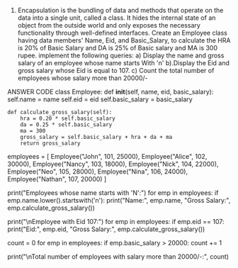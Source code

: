 1.	Encapsulation is the bundling of data and methods that operate on the data into a single unit, called a class. It hides the internal state of an object from the outside world and only exposes the necessary functionality through well-defined interfaces. 
Create an Employee class having data members' Name, Eid, and Basic_Salary, to calculate the HRA is 20% of Basic Salary and DA is 25% of Basic salary and MA is 300 rupee. implement the following queries:
  a) Display the name and gross salary of an employee whose name starts With 'n'
  b).Display the Eid and gross salary whose Eid is equal to 107.
  c)  Count the total number of employees whose salary more than 20000/-

ANSWER CODE
class Employee:
    def __init__(self, name, eid, basic_salary):
        self.name = name
        self.eid = eid
        self.basic_salary = basic_salary

    def calculate_gross_salary(self):
        hra = 0.20 * self.basic_salary
        da = 0.25 * self.basic_salary
        ma = 300
        gross_salary = self.basic_salary + hra + da + ma
        return gross_salary

employees = [
    Employee("John", 101, 25000),
    Employee("Alice", 102, 30000),
    Employee("Nancy", 103, 18000),
    Employee("Nick", 104, 22000),
    Employee("Neo", 105, 28000),
    Employee("Nina", 106, 24000),
    Employee("Nathan", 107, 20000)
]

print("Employees whose name starts with 'N':")
for emp in employees:
    if emp.name.lower().startswith('n'):
        print("Name:", emp.name, "Gross Salary:", emp.calculate_gross_salary())

print("\nEmployee with Eid 107:")
for emp in employees:
    if emp.eid == 107:
        print("Eid:", emp.eid, "Gross Salary:", emp.calculate_gross_salary())

count = 0
for emp in employees:
    if emp.basic_salary > 20000:
        count += 1

print("\nTotal number of employees with salary more than 20000/-:", count)
